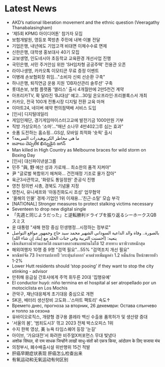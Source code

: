 # Latest News
-  AKD’s national liberation movement and the ethnic question (Veeragathy Thanabalasingham)
-  '제5회 KPMG 아이디어톤' 참가자 모집
-  보험개발원, 영등포 쪽방촌 주민에 내복·이불 전달
-  기업은행, 내년에도 기업고객 비대면 이체수수료 면제
-  신한은행, 대학생 홍보대사 40기 모집
-  교보생명, 인도네시아 초등학교 교육환경 개선사업 진행
-  국민은행, 서민 주거안심 위한 'SH임차형 공공주택' 전용관 오픈
-  라이나생명, 카카오톡 이모티콘 무료 증정 이벤트
-  이병래 손보협회장 취임…"소비자 신뢰 선순환 구축"
-  하나은행, 퇴직연금 운용 지원 'DB자산관리 솔루션' 구축
-  롯데손보, 보험 플랫폼 '앨리스' 출시 4개월만에 2만5천건 계약
-  아프리카TV, 확 달라진 ‘BJ대상’ 예고…30일 온오프라인·프리블록스서 개최
-  카카오, 전국 100개 전통시장 디지털 전환 교육 마쳐
-  이마트24, 네이버 예약 편의점택배 서비스 도입
-  [인사] 디지털데일리
-  게임인재단, 경기게임마이스터고교에 발전기금 1000만원 기부
-  직방 가상오피스 ‘소마’…“매년 소나무 4만402그루 심는 효과”
-  숏폼 도전하는 홈쇼핑…GS샵, 모바일 최적화 ‘숏픽’ 출시
-  ما هي مخاطر الكربوهيدرات السريعة؟
-  జవాబు చెప్పలేక ఖిన్నుడైన జగన్
-  Man killed in High Country as Melbourne braces for wild storm on Boxing Day
-  [인사] 대신파이낸셜그룹
-  민주 "與, 野 예산 성과 가로채… 최소한의 품격 지켜야"
-  尹 "글로벌 복합위기 헤쳐와… 건전재정 기조로 물가 잡아"
-  육군3사관학교, '화랑도 통일정원' 준공식 진행
-  영천 정의번 시총, 경북도 기념물 지정
-  영천시, 유니세프와 '아동친화도시 조성' 업무협약
-  '올해의 인물' 경제·기업인 1위 이재용…'친근·소탈' 모습 부각
-  [NATIONAL] Stronger measures to protect stalking victims necessary
-  Seventeen to drop new digital single
-  「先週と同じようだった」と逆転勝利ドライブを振り返るシーホークスQBスミス
-  윤 대통령 "새해 현장 중심 민생행정…시정하는 정부로"
-  بالصورة.. وفاة والد الداعية السوداني الشهير محمد سيد حاج وجمهور مواقع التواصل ينعيه: (أحسنت التربية وفي جنات الخلد مع إبنك إن شاء الله)
-  เช็กเส้นทางน้ำท่วมภาคใต้ ถนนทางหลวงชนบทผ่านไม่ได้ 12 สายทาง นราธิวาสหนักสุด
-  해외여행자 10명 중 9명 "검역 필요"…55% "검역조치 개선 필요"
-  พาณิชย์จัด 73 กิจกรรมปลายปี ‘กระตุ้นส่งออก’ คาดช่วยเพิ่มมูลค่า 1.2 หมื่นล้าน ปีหน้าขยายตัว 1-2%
-  Lower Hutt residents should ‘stop pooing’ if they want to stop the city stinking - advisor
-  만취해 응급실 간호사에게 주먹 휘두른 20대 '집행유예'
-  El conductor huyó: niño termina en el hospital al ser atropellado por un motociclista en Los Mochis
-  관악구, 재난대응체게 초기대응 중심으로 개편
-  SK온, 배터리 생산장비 고도화…'스마트 팩토리' 속도↑
-  Времето днес, прогноза за вторник, 26 декември: Остава слънчево и топло за сезона
-  유바이오로직스, 개량형 경구용 콜레라 백신 수출용 품목허가 및 생산량 증대
-  '서울의 봄', '범죄도시3' 꺾고 2023 전체 박스오피스 1위
-  수지 한복 영상, 美 뉴욕 타임스퀘어 등장 '눈길'
-  아이브, ‘가요대전’서 화려한 비주얼X퍼포먼스 무대 빛냈다
-  अशोक सिंघल, वो राम साधक जिन्होंने लाखों साधु-संतों को एकत्र किया, आंदोलन के लिए सजाया मंच
-  의정부시, 폐수배출시설 위반행위 15건 적발
-  肝癌早期症状表现 肝癌怎么检查出来
-  有氧运动和无氧运动有何区别
